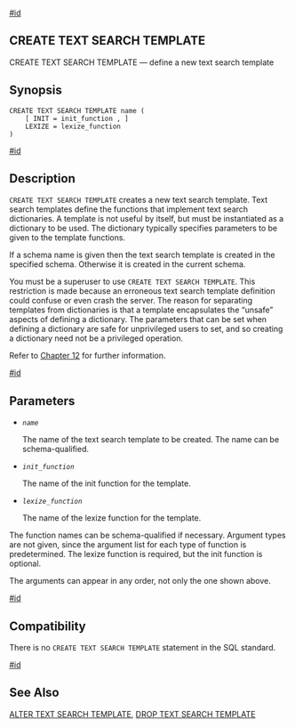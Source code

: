 [#id](#SQL-CREATETSTEMPLATE)

## CREATE TEXT SEARCH TEMPLATE

CREATE TEXT SEARCH TEMPLATE — define a new text search template

## Synopsis

```
CREATE TEXT SEARCH TEMPLATE name (
    [ INIT = init_function , ]
    LEXIZE = lexize_function
)
```

[#id](#id-1.9.3.91.5)

## Description

`CREATE TEXT SEARCH TEMPLATE` creates a new text search template. Text search templates define the functions that implement text search dictionaries. A template is not useful by itself, but must be instantiated as a dictionary to be used. The dictionary typically specifies parameters to be given to the template functions.

If a schema name is given then the text search template is created in the specified schema. Otherwise it is created in the current schema.

You must be a superuser to use `CREATE TEXT SEARCH TEMPLATE`. This restriction is made because an erroneous text search template definition could confuse or even crash the server. The reason for separating templates from dictionaries is that a template encapsulates the “unsafe” aspects of defining a dictionary. The parameters that can be set when defining a dictionary are safe for unprivileged users to set, and so creating a dictionary need not be a privileged operation.

Refer to [Chapter 12](textsearch) for further information.

[#id](#id-1.9.3.91.6)

## Parameters

- _`name`_

  The name of the text search template to be created. The name can be schema-qualified.

- _`init_function`_

  The name of the init function for the template.

- _`lexize_function`_

  The name of the lexize function for the template.

The function names can be schema-qualified if necessary. Argument types are not given, since the argument list for each type of function is predetermined. The lexize function is required, but the init function is optional.

The arguments can appear in any order, not only the one shown above.

[#id](#id-1.9.3.91.7)

## Compatibility

There is no `CREATE TEXT SEARCH TEMPLATE` statement in the SQL standard.

[#id](#id-1.9.3.91.8)

## See Also

[ALTER TEXT SEARCH TEMPLATE](sql-altertstemplate), [DROP TEXT SEARCH TEMPLATE](sql-droptstemplate)
